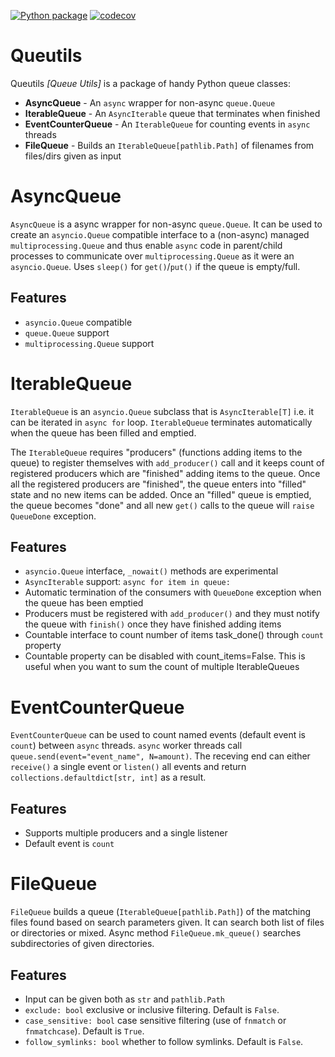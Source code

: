 [![Python package](https://github.com/Jylpah/queutils/actions/workflows/python-package.yml/badge.svg)](https://github.com/Jylpah/queutils/actions/workflows/python-package.yml)  [![codecov](https://codecov.io/gh/Jylpah/queutils/graph/badge.svg?token=rMKdbfHOFs)](https://codecov.io/gh/Jylpah/queutils)

# Queutils

Queutils *[Queue Utils]* is a package of handy Python queue classes:

- **AsyncQueue** - An `async` wrapper for non-async `queue.Queue`
- **IterableQueue** - An `AsyncIterable` queue that terminates when finished
- **EventCounterQueue** - An `IterableQueue` for counting events in `async` threads
- **FileQueue** - Builds an `IterableQueue[pathlib.Path]` of filenames from files/dirs given as input


# AsyncQueue

`AsyncQueue` is a async wrapper for non-async `queue.Queue`. It can be used to create 
an `asyncio.Queue` compatible interface to a (non-async) managed `multiprocessing.Queue` and thus enable `async` code in parent/child processes to communicate over  `multiprocessing.Queue` as it were an `asyncio.Queue`. Uses `sleep()` for `get()`/`put()` if the queue is empty/full.

## Features 

- `asyncio.Queue` compatible
- `queue.Queue` support
- `multiprocessing.Queue` support


# IterableQueue

`IterableQueue` is an `asyncio.Queue` subclass that is `AsyncIterable[T]` i.e. it can be 
iterated in `async for` loop. `IterableQueue` terminates automatically when the queue has been filled and emptied. 

The `IterableQueue` requires "producers" (functions adding items to the queue) to register themselves with `add_producer()` call and it 
keeps count of registered producers which are "finished" adding items to the queue. Once all the registered 
producers are "finished", the queue enters into "filled" state and no new items can be added. Once an 
"filled" queue is emptied, the queue becomes "done" and all new `get()` calls to the queue will 
`raise QueueDone` exception. 
    
## Features

- `asyncio.Queue` interface, `_nowait()` methods are experimental
- `AsyncIterable` support: `async for item in queue:`
- Automatic termination of the consumers with `QueueDone` exception when the queue has been emptied 
- Producers must be registered with `add_producer()` and they must notify the queue
  with `finish()` once they have finished adding items 
- Countable interface to count number of items task_done() through `count` property
- Countable property can be disabled with count_items=False. This is useful when you
    want to sum the count of multiple IterableQueues 

# EventCounterQueue

`EventCounterQueue` can be used to count named events (default event is `count`) between `async` threads. `async` worker threads call `queue.send(event="event_name", N=amount)`. The receving end can either `receive()` a single event or `listen()` all  events and return `collections.defaultdict[str, int]` as a result.

## Features

- Supports multiple producers and a single listener
- Default event is `count`


# FileQueue

`FileQueue` builds a queue (`IterableQueue[pathlib.Path]`) of the matching 
files found based on search parameters given. It can search both list of files or directories or 
mixed. Async method `FileQueue.mk_queue()` searches subdirectories of given directories.  

## Features

- Input can be given both as `str` and `pathlib.Path`
- `exclude: bool` exclusive or  inclusive filtering. Default is `False`.
- `case_sensitive: bool` case sensitive filtering (use of `fnmatch` or `fnmatchcase`). Default is `True`.
- `follow_symlinks: bool` whether to follow symlinks. Default is `False`.

